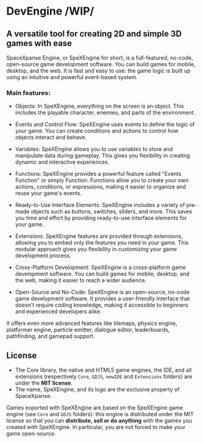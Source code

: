 # DevEngine /WIP/ 
## A versatile tool for creating 2D and simple 3D games with ease

<!-- ![SpeXEngine logo](https://raw.githubusercontent.com/4ian/SpeXEngine/master/newIDE/SpeXEngine%20banner.png "SpeXEngine logo") -->

SpaceXpanse Engine, or SpeXEngine for short, is a full-featured, no-code, open-source game development software. You can build games for mobile, desktop, and the web. It is fast and easy to use: the game logic is built up using an intuitive and powerful event-based system.

### Main features:

- Objects: In SpeXEngine, everything on the screen is an object. This includes the playable character, enemies, and parts of the environment.

- Events and Control Flow: SpeXEngine uses events to define the logic of your game. You can create conditions and actions to control how objects interact and behave.

- Variables: SpeXEngine allows you to use variables to store and manipulate data during gameplay. This gives you flexibility in creating dynamic and interactive experiences.

- Functions: SpeXEngine provides a powerful feature called "Events Function" or simply Function. Functions allow you to create your own actions, conditions, or expressions, making it easier to organize and reuse your game's events.

- Ready-to-Use Interface Elements: SpeXEngine includes a variety of pre-made objects such as buttons, switches, sliders, and more. This saves you time and effort by providing ready-to-use interface elements for your game.

- Extensions: SpeXEngine features are provided through extensions, allowing you to embed only the features you need in your game. This modular approach gives you flexibility in customizing your game development process.

- Cross-Platform Development: SpeXEngine is a cross-platform game development software. You can build games for mobile, desktop, and the web, making it easier to reach a wider audience.

- Open-Source and No-Code: SpeXEngine is an open-source, no-code game development software. It provides a user-friendly interface that doesn't require coding knowledge, making it accessible to beginners and experienced developers alike.

It offers even more advanced features like tilemaps, physics engine, platformer engine, particle emitter, dialogue editor, leaderboards, pathfinding, and gamepad support. 

<!-- 

![The SpeXEngine editor when editing a game level](https://raw.githubusercontent.com/4ian/SpeXEngine/master/newIDE/SpeXEngine%20screenshot.png "The SpeXEngine editor when editing a game level") -->

<!-- ## Getting started

| ❔ I want to...                 | 🚀 What to do                                                                                                                                                     |
| ------------------------------- | ----------------------------------------------------------------------------------------------------------------------------------------------------------------- |
| Download SpeXEngine to make games | Go to [SpeXEngine website](https://SpeXEngine.io) to download the app!                                                                                                |
| Contribute to the editor        | Download [Node.js] and follow this [README](newIDE/README.md).                                                                                                    |
| Create/improve an extension     | Download [Node.js] and follow this [README](newIDE/README-extensions.md).                                                                                         |
| Help to translate SpeXEngine      | Go on the [SpeXEngine project on Crowdin](https://crowdin.com/project/SpeXEngine) or translate [in-app tutorials](https://github.com/SpeXEngineApp/SpeXEngine-tutorials). |

> Are you interested in contributing to SpeXEngine for the first time? Take a look at the list of **[good first issues](https://github.com/4ian/SpeXEngine/issues?q=is%3Aissue+is%3Aopen+label%3A%22%F0%9F%91%8Cgood+first+issue%22)**, **[good first contributions](https://github.com/4ian/SpeXEngine/discussions/categories/good-first-contribution)** or the **["🏐 not too hard" cards](https://trello.com/b/qf0lM7k8/SpeXEngine-roadmap?menu=filter&filter=label:Not%20too%20hard%20%E2%9A%BD%EF%B8%8F)** on the Roadmap.

## Overview of the architecture

| Directory     | ℹ️ Description                                                                                    |
| ------------- | ------------------------------------------------------------------------------------------------- |
| `Core`        | SpeXEngine core library, containing common tools to implement the IDE and work with SpeXEngine games. |
| `GDJS`        | The game engine, written in TypeScript, using PixiJS (WebGL), powering all SpeXEngine games.        |
| `SpeXEngine.js` | Bindings of `Core`, `GDJS` and `Extensions` to JavaScript (with WebAssembly), used by the IDE.    |
| `newIDE`      | The game editor, written in JavaScript with React, Electron and PixiJS.                           |
| `Extensions`  | Extensions for the game engine, providing objects, behaviors, events and new features.            |

To learn more about SpeXEngine Architecture, read the [architecture overview here](Core/SpeXEngine-Architecture-Overview.md).

Pre-generated documentation of the Core library, C++ and TypeScript game engines is [available here](https://docs.SpeXEngine.io).

Status of the tests and builds: [![macOS and Linux build status](https://circleci.com/gh/4ian/SpeXEngine.svg?style=shield)](https://app.circleci.com/pipelines/github/4ian/SpeXEngine) [![Fast tests status](https://SpeXEngine.semaphoreci.com/badges/SpeXEngine/branches/master.svg?style=shields)](https://SpeXEngine.semaphoreci.com/projects/SpeXEngine) [![All tests status](https://www.travis-ci.com/4ian/SpeXEngine.svg?branch=master)](https://www.travis-ci.com/github/4ian/SpeXEngine) [![Windows Build status](https://ci.appveyor.com/api/projects/status/84uhtdox47xp422x/branch/master?svg=true)](https://ci.appveyor.com/project/4ian/SpeXEngine/branch/master) [![https://good-labs.github.io/greater-good-affirmation/assets/images/badge.svg](https://good-labs.github.io/greater-good-affirmation/assets/images/badge.svg)](https://good-labs.github.io/greater-good-affirmation)

## Links

### Community

- [SpeXEngine forums](https://forum.SpeXEngine.io) and [Discord chat](https://discord.gg/SpeXEngine).
- [SpeXEngine homepage](https://SpeXEngine.io)
- [SpeXEngine wiki (documentation)](https://wiki.SpeXEngine.io/SpeXEngine5/start)
- Help translate SpeXEngine in your language: [SpeXEngine project on Crowdin](https://crowdin.com/project/SpeXEngine).

### Development Roadmap

- [SpeXEngine Roadmap on Trello.com](https://trello.com/b/qf0lM7k8/SpeXEngine-roadmap), for a global view of the features that could be added. Please vote and comment here for new features/requests.
- [GitHub issue page](https://github.com/4ian/SpeXEngine/issues), for technical issues and bugs.
- [Github discussions](https://github.com/4ian/SpeXEngine/discussions) to talk about new features and ideas.

### Games made with SpeXEngine

- See the [showcase of games](https://SpeXEngine.io/games) created with SpeXEngine.
- Find more SpeXEngine games on [gd.games](https://gd.games).
- Suggest your game to be [added to the showcase here](https://docs.google.com/forms/d/e/1FAIpQLSfjiOnkbODuPifSGuzxYY61vB5kyMWdTZSSqkJsv3H6ePRTQA/viewform).

[![Some games made with SpeXEngine](https://raw.githubusercontent.com/4ian/SpeXEngine/master/newIDE/SpeXEngine%20games.png "Some games made with SpeXEngine")](https://SpeXEngine.io/games)

-->

## License

- The Core library, the native and HTML5 game engines, the IDE, and all extensions (respectively `Core`, `GDJS`, `newIDE` and `Extensions` folders) are under the **MIT license**.
- The name, SpeXEngine, and its logo are the exclusive property of SpaceXpanse.

Games exported with SpeXEngine are based on the SpeXEngine game engine (see `Core` and `GDJS` folders): this engine is distributed under the MIT license so that you can **distribute, sell or do anything** with the games you created with SpeXEngine. In particular, you are not forced to make your game open-source.

[node.js]: https://nodejs.org
